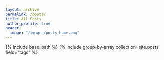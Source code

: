 ```yaml
---
layout: archive
permalink: /posts/
title: All Posts
author_profile: true
header:
  image: "/images/posts-home.png"
---
```


{% include base_path %}
{% include group-by-array collection=site.posts field="tags" %}